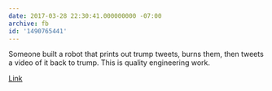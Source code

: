```yaml
---
date: 2017-03-28 22:30:41.000000000 -07:00
archive: fb
id: '1490765441'
---
```


Someone built a robot that prints out trump tweets, burns them, then tweets a video of it back to trump. This is quality engineering work.

[Link](https://twitter.com/burnedyourtweet)
